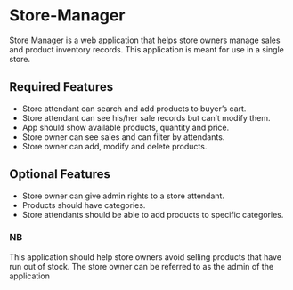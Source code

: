 # Store-Manager
Store Manager is a web application that helps store owners manage sales and product inventory records. This application is meant for use in a single store.

## Required Features

* Store attendant can search and add products to buyer’s cart.
* Store attendant can see his/her sale records but can’t modify them.
* App should show available products, quantity and price.
* Store owner can see sales and can filter by attendants.
* Store owner can add, modify and delete products.


## Optional Features

* Store owner can give admin rights to a store attendant.
* Products should have categories.
* Store attendants should be able to add products to specific categories.


### NB
This application should help store owners avoid selling products that have run out of stock.
The store owner can be referred to as the admin of the application
